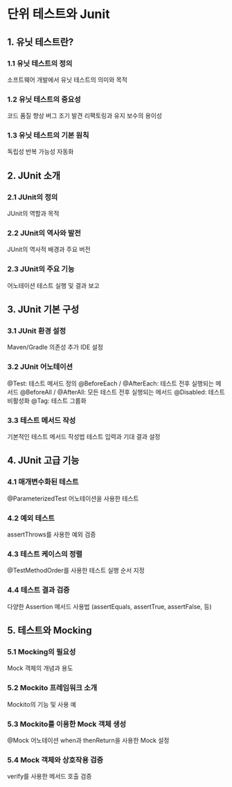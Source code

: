# 단위 테스트와 Junit

## 1. 유닛 테스트란?
   ### 1.1 유닛 테스트의 정의
   소프트웨어 개발에서 유닛 테스트의 의미와 목적
   ### 1.2 유닛 테스트의 중요성
   코드 품질 향상
   버그 조기 발견
   리팩토링과 유지 보수의 용이성
   ### 1.3 유닛 테스트의 기본 원칙
   독립성
   반복 가능성
   자동화

## 2. JUnit 소개
   ### 2.1 JUnit의 정의
   JUnit의 역할과 목적
   ### 2.2 JUnit의 역사와 발전
   JUnit의 역사적 배경과 주요 버전
   ### 2.3 JUnit의 주요 기능
   어노테이션
   테스트 실행 및 결과 보고

## 3. JUnit 기본 구성
### 3.1 JUnit 환경 설정
   Maven/Gradle 의존성 추가
   IDE 설정

   ### 3.2 JUnit 어노테이션
   @Test: 테스트 메서드 정의
   @BeforeEach / @AfterEach: 테스트 전후 실행되는 메서드
   @BeforeAll / @AfterAll: 모든 테스트 전후 실행되는 메서드
   @Disabled: 테스트 비활성화
   @Tag: 테스트 그룹화

   ### 3.3 테스트 메서드 작성
   기본적인 테스트 메서드 작성법
   테스트 입력과 기대 결과 설정

## 4. JUnit 고급 기능
   ### 4.1 매개변수화된 테스트
   @ParameterizedTest 어노테이션을 사용한 테스트

   ### 4.2 예외 테스트
   assertThrows를 사용한 예외 검증

   ### 4.3 테스트 케이스의 정렬
   @TestMethodOrder를 사용한 테스트 실행 순서 지정

   ### 4.4 테스트 결과 검증
   다양한 Assertion 메서드 사용법 (assertEquals, assertTrue, assertFalse, 등)

## 5. 테스트와 Mocking
   ### 5.1 Mocking의 필요성
   Mock 객체의 개념과 용도

   ### 5.2 Mockito 프레임워크 소개
   Mockito의 기능 및 사용 예

   ### 5.3 Mockito를 이용한 Mock 객체 생성
   @Mock 어노테이션
   when과 thenReturn을 사용한 Mock 설정

   ### 5.4 Mock 객체와 상호작용 검증
   verify를 사용한 메서드 호출 검증